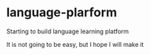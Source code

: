 # language-plarform
Starting to build language learning platform 


It is not going to be easy, but I hope I will make it
